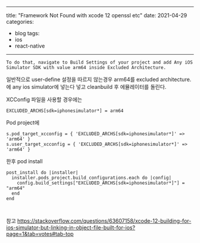 
---
title: "Framework Not Found with xcode 12 openssl etc"
date: 2021-04-29
categories:
  - blog
tags:
  - ios
  - react-native
---


```
To do that, navigate to Build Settings of your project and add Any iOS Simulator SDK with value arm64 inside Excluded Architecture.

```
일반적으로 user-define 설정을 따르지 않는경우 arm64를 excluded architecture.에 any ios simulator에 넣는다 넣고 cleanbuild 후 에뮬레이터를 돌린다.

XCConfig 파일을 사용할 경우에는 
```
EXCLUDED_ARCHS[sdk=iphonesimulator*] = arm64
```

Pod project에

```
s.pod_target_xcconfig = { 'EXCLUDED_ARCHS[sdk=iphonesimulator*]' => 'arm64' }
s.user_target_xcconfig = { 'EXCLUDED_ARCHS[sdk=iphonesimulator*]' => 'arm64' }

```

한후 pod install

```
post_install do |installer|
  installer.pods_project.build_configurations.each do |config|
    config.build_settings["EXCLUDED_ARCHS[sdk=iphonesimulator*]"] = "arm64"
  end
end



```

참고 https://stackoverflow.com/questions/63607158/xcode-12-building-for-ios-simulator-but-linking-in-object-file-built-for-ios?page=1&tab=votes#tab-top


